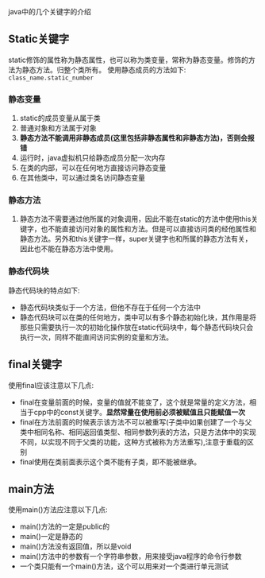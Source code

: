 java中的几个关键字的介绍
## Static关键字
static修饰的属性称为静态属性，也可以称为类变量，常称为静态变量。修饰的方法为静态方法。归整个类所有。
使用静态成员的方法如下:
`class_name.static_number`

### 静态变量

1. static的成员变量从属于类
2. 普通对象和方法属于对象
3. **静态方法不能调用非静态成员(这里包括非静态属性和非静态方法)，否则会报错**
4. 运行时，java虚拟机只给静态成员分配一次内存
5. 在类的内部，可以在任何地方直接访问静态变量
6. 在其他类中，可以通过类名访问静态变量

### 静态方法
1. 静态方法不需要通过他所属的对象调用，因此不能在static的方法中使用this关键字，也不能直接访问对象的属性和方法。但是可以直接访问类的经他属性和静态方法。另外和this关键字一样，super关键字也和所属的静态方法有关，因此也不能在静态方法中使用。

### 静态代码块
静态代码块的特点如下:
- 静态代码块类似于一个方法，但他不存在于任何一个方法中
- 静态代码块可以在类的任何地方，类中可以有多个静态初始化块，其作用是将那些只需要执行一次的初始化操作放在static代码块中，每个静态代码块只会执行一次，同样不能直间访问实例的变量和方法。


## final关键字
使用final应该注意以下几点:
- final在变量前面的时候，变量的值就不能变了，这个就是常量的定义方法，相当于cpp中的const关键字。**显然常量在使用前必须被赋值且只能赋值一次**
- final在方法前面的时候表示该方法不可以被重写(子类中如果创建了一个与父类中相同名称、相同返回值类型、相同参数列表的方法，只是方法体中的实现不同，以实现不同于父类的功能，这种方式被称为方法重写),注意于重载的区别
- final使用在类前面表示这个类不能有子类，即不能被继承。

## main方法
使用main()方法应注意以下几点:
- main()方法的一定是public的
- main()一定是静态的
- main()方法没有返回值，所以是void
- main()方法中的参数有一个字符串参数，用来接受java程序的命令行参数
- 一个类只能有一个main()方法，这个可以用来对一个类进行单元测试
